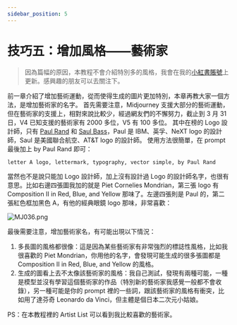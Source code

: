```yaml
---
sidebar_position: 5
---
```


# 技巧五：增加風格——藝術家

> 因為篇幅的原因，本教程不會介紹特別多的風格，我會在我的[小紅書賬號](https://www.xiaohongshu.com/user/profile/6073d38d00000000010068a6?xhsshare=CopyLink&appuid=6073d38d00000000010068a6&apptime=1679646639)上更新。感興趣的朋友可以去關注下。

前一章介紹了增加藝術運動，從而使得生成的圖片更加特別，本章再教大家一個方法，是增加藝術家的名字。
首先需要注意，Midjourney 支援大部分的藝術運動，但在藝術家的支援上，相對來說比較少，經過網友們的不懈努力，截止到 3 月 31 日，V4 已知支援的藝術家有 2000 多位，V5 有 100 多位。
其中在榜的 Logo 設計師，只有 [Paul Rand](https://zh.wikipedia.org/zh-tw/%E4%BF%9D%E7%BD%97%C2%B7%E5%85%B0%E5%BE%B7) 和 [Saul Bass](https://zh.wikipedia.org/zh-tw/%E7%B4%A2%E7%88%BE%C2%B7%E5%B7%B4%E6%96%AF)，Paul 是 IBM、英孚、NeXT logo 的設計師，Saul 是美國聯合航空、AT&T logo 的設計師。
使用方法很簡單，在 prompt 最後加上 by Paul Rand 即可：

```other
letter A logo, lettermark, typography, vector simple, by Paul Rand
```

當然也不是說只能加 Logo 設計師，加上沒有設計過 Logo 的設計師名字，也很有意思。比如右邊四張圖我加的就是 Piet Cornelies Mondrian，第三張 logo 有 Composition II in Red, Blue, and Yellow 那味了。左邊四張則是 Paul 的，第二張紅色框加黑色 A，有他的經典眼鏡 logo 那味，非常喜歡：

![MJ036.png](https://res.craft.do/user/full/d845172f-becd-4255-bf79-d722098b2d83/doc/15EA26B6-9B49-4076-B8D8-DFE53ABD52C8/AE2B3E95-3FE1-4CB9-9222-F900DCE1A3F0_2/AR2GvKhOOgxDVa6nFmWZMoMdbfmYEXZPjXqUmpW3jpsz/MJ036.png)

最後需要注意，增加藝術家名，有可能出現以下情況：

1. 多長圖的風格都很像：這是因為某些藝術家有非常強烈的標誌性風格，比如我很喜歡的 Piet Mondrian，你用他的名字，會發現可能生成的很多張圖都是 Composition II in Red, Blue, and Yellow 的風格。
2. 生成的圖看上去不太像該藝術家的風格：我自己測試，發現有兩種可能，一種是模型並沒有學習這個藝術家的作品（特別新的藝術家我感覺一般都不會收錄），另一種可能是你的 prompt 裡的一些詞，跟該藝術家的風格有衝突，比如用了達芬奇 Leonardo da Vinci，但主體是個日本二次元小姑娘。

PS：在本教程裡的 Artist List 可以看到我比較喜歡的藝術家。